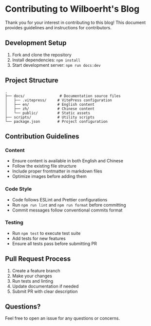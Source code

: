 # Contributing to Wilboerht's Blog

Thank you for your interest in contributing to this blog! This document provides guidelines and instructions for contributors.

## Development Setup

1. Fork and clone the repository
2. Install dependencies: `npm install`
3. Start development server: `npm run docs:dev`

## Project Structure

```
.
├── docs/                # Documentation source files
│   ├── .vitepress/     # VitePress configuration
│   ├── en/             # English content
│   ├── zh/             # Chinese content
│   └── public/         # Static assets
├── scripts/            # Utility scripts
└── package.json        # Project configuration
```

## Contribution Guidelines

### Content

- Ensure content is available in both English and Chinese
- Follow the existing file structure
- Include proper frontmatter in markdown files
- Optimize images before adding them

### Code Style

- Code follows ESLint and Prettier configurations
- Run `npm run lint` and `npm run format` before committing
- Commit messages follow conventional commits format

### Testing

- Run `npm test` to execute test suite
- Add tests for new features
- Ensure all tests pass before submitting PR

## Pull Request Process

1. Create a feature branch
2. Make your changes
3. Run tests and linting
4. Update documentation if needed
5. Submit PR with clear description

## Questions?

Feel free to open an issue for any questions or concerns.

